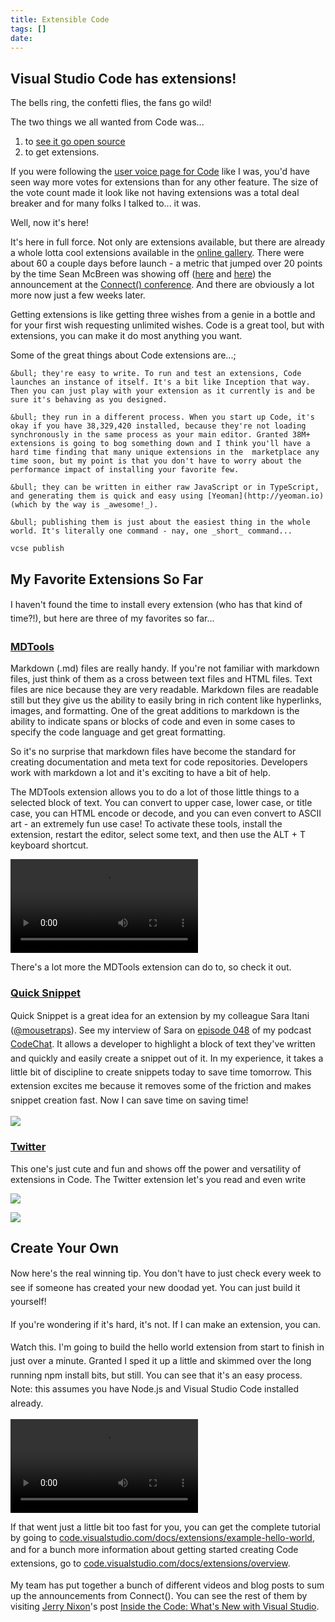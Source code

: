 ```yaml
---
title: Extensible Code
tags: []
date: 
---
```


## Visual Studio Code has extensions!

The bells ring, the confetti flies, the fans go wild!

The two things we all wanted from Code was...

1.  to [see it go open source](http://codefoster.com/vscodeopen)
2.  to get extensions.

If you were following the [user voice page for Code](https://visualstudio.uservoice.com/forums/293070-visual-studio-code) like I was, you'd have seen way more votes for extensions than for any other feature. The size of the vote count made it look like not having extensions was a total deal breaker and for many folks I talked to... it was.

Well, now it's here!

It's here in full force. Not only are extensions available, but there are already a whole lotta cool extensions available in the [online gallery](https://marketplace.visualstudio.com/#VSCode). There were about 60 a couple days before launch - a metric that jumped over 20 points by the time Sean McBreen was showing off ([here](https://channel9.msdn.com/events/Visual-Studio/Connect-event-2015/Visual-Studio-Code-Extensions) and [here](https://channel9.msdn.com/events/Visual-Studio/Connect-event-2015/032)) the announcement at the [Connect() conference](https://channel9.msdn.com/Events/Visual-Studio/Connect-event-2015). And there are obviously a lot more now just a few weeks later.

Getting extensions is like getting three wishes from a genie in a bottle and for your first wish requesting unlimited wishes. Code is a great tool, but with extensions, you can make it do most anything you want.

Some of the great things about Code extensions are...;

    &bull; they're easy to write. To run and test an extensions, Code launches an instance of itself. It's a bit like Inception that way. Then you can just play with your extension as it currently is and be sure it's behaving as you designed.

    &bull; they run in a different process. When you start up Code, it's okay if you have 38,329,420 installed, because they're not loading synchronously in the same process as your main editor. Granted 38M+ extensions is going to bog something down and I think you'll have a hard time finding that many unique extensions in the  marketplace any time soon, but my point is that you don't have to worry about the performance impact of installing your favorite few.

    &bull; they can be written in either raw JavaScript or in TypeScript, and generating them is quick and easy using [Yeoman](http://yeoman.io) (which by the way is _awesome!_).

    &bull; publishing them is just about the easiest thing in the whole world. It's literally one command - nay, one _short_ command...

`vcse publish`

## My Favorite Extensions So Far

<span style="line-height: 1.6em;">I haven't found the time to install every extension (who has that kind of time?!), but here are three of my favorites so far...</span>

### [MDTools](https://marketplace.visualstudio.com/items/seanmcbreen.MDTools)

Markdown (.md) files are really handy. If you're not familiar with markdown files, just think of them as a cross between text files and HTML files. Text files are nice because they are very readable. Markdown files are readable still but they give us the ability to easily bring in rich content like hyperlinks, images, and formatting. One of the great additions to markdown is the ability to indicate spans or blocks of code and even in some cases to specify the code language and get great formatting.

So it's no surprise that markdown files have become the standard for creating documentation and meta text for code repositories. Developers work with markdown a lot and it's exciting to have a bit of help.

The MDTools extension allows you to do a lot of those little things to a selected block of text. You can convert to upper case, lower case, or title case, you can HTML encode or decode, and you can even convert to ASCII art - an extremely fun use case! To activate these tools, install the extension, restart the editor, select some text, and then use the ALT + T keyboard shortcut.

<video autoplay="" controls="" src="http://codefoster.com/bcms-media/Files/Download?id=eadb7131-ca79-4e96-b728-a56f004a8616"> </video>

There's a lot more the MDTools extension can do to, so check it out.

### [Quick Snippet](https://marketplace.visualstudio.com/items/mousetraps.quicksnippet)

<span style="line-height: 1.6em;">Quick Snippet is a great idea for an extension by my colleague Sara Itani (</span>[@mousetraps](http://twitter.com/mousetraps)<span style="line-height: 1.6em;">). See my interview of Sara on [episode 048](http://codefoster.com/codechat/048) of my podcast [CodeChat](http://codefoster.com/codechat). It allows a developer to highlight a block of text they've written and quickly and easily create a snippet out of it. In my experience, it takes a little bit of discipline to create snippets today to save time tomorrow. This extension excites me because it removes some of the friction and makes snippet creation fast. Now I can save time on saving time!</span>

![](http://codefoster.blob.core.windows.net/site/image/a458eac7b0a446bd8fecc96a013dcf13/vscodeextensions_quicksnippet_1.png)

### [Twitter](https://marketplace.visualstudio.com/items/austin.a-vscode-twitter)

This one's just cute and fun and shows off the power and versatility of extensions in Code. The Twitter extension let's you read and even write

![](http://codefoster.blob.core.windows.net/site/image/8d767643f34a4f8c876b35e106d086f2/vscodeextensions_twitterfeed_1.png)

![](http://codefoster.blob.core.windows.net/site/image/dcc5c25975fb481db1d027c044d59e09/vscodeextensions_twittertweet_1.png)

## Create Your Own

<span style="line-height: 1.6em;">Now here's the real winning tip. You don't have to just check every week to see if someone has created your new doodad yet. You can just build it yourself!</span>

<span style="line-height: 1.6em;">If you're wondering if it's hard, it's not. If I can make an extension, you can.</span>

<span style="line-height: 1.6em;">Watch this. I'm going to build the hello world extension from start to finish in just over a minute. Granted I sped it up a little and skimmed over the long running npm install bits, but still. You can see that it's an easy process. Note: this assumes you have Node.js and Visual Studio Code installed already.</span>

<span style="line-height: 1.6em;">
<video autoplay="" controls="" src="http://codefoster.com/bcms-media/Files/Download?id=72988d15-bbc8-4411-b204-a56f006473c7"> </video>
</span>

If that went just a little bit too fast for you, you can get the complete tutorial by going to [code.visualstudio.com/docs/extensions/example-hello-world](https://code.visualstudio.com/docs/extensions/example-hello-world), and for a bunch more information about getting started <span style="line-height: 1.6em;">creating Code extensions, go to </span>[code.visualstudio.com/docs/extensions/overview](https://code.visualstudio.com/docs/extensions/overview)<span style="line-height: 1.6em;">. </span>

My team has put together a bunch of different videos and blog posts to sum up the announcements from Connect(). You can see the rest of them by visiting [Jerry Nixon](http://twitter.com/jerrynixon)'s post [Inside the Code: What's New with Visual Studio](http://blog.jerrynixon.com/2015/12/inside-code-whats-new-with-visual-studio.html?CR_CC=200731423).